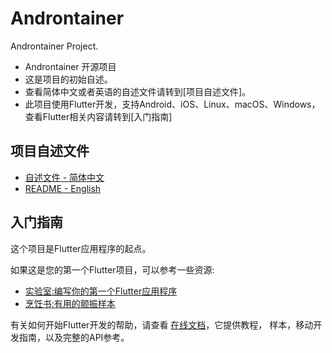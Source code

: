 # Androntainer

Androntainer Project.
- Androntainer 开源项目
- 这是项目的初始自述。
- 查看简体中文或者英语的自述文件请转到[项目自述文件]。
- 此项目使用Flutter开发，支持Android、iOS、Linux、macOS、Windows，查看Flutter相关内容请转到[入门指南]

## 项目自述文件

- [自述文件 - 简体中文](https://github.com/Androntainer/Androntainer/blob/master/readme/README.cn.md)
- [README - English](https://github.com/Androntainer/Androntainer/blob/master/readme/README.en.md)

## 入门指南

这个项目是Flutter应用程序的起点。

如果这是您的第一个Flutter项目，可以参考一些资源:

- [实验室:编写你的第一个Flutter应用程序](https://flutter.cn/docs/get-started/codelab)
- [烹饪书:有用的颤振样本](https://flutter.cn/docs/cookbook)

有关如何开始Flutter开发的帮助，请查看
[在线文档](https://flutter.cn/docs)，它提供教程，
样本，移动开发指南，以及完整的API参考。
